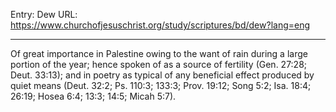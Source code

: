 Entry: Dew
URL: https://www.churchofjesuschrist.org/study/scriptures/bd/dew?lang=eng

---

Of great importance in Palestine owing to the want of rain during a large portion of the year; hence spoken of as a source of fertility (Gen. 27:28; Deut. 33:13); and in poetry as typical of any beneficial effect produced by quiet means (Deut. 32:2; Ps. 110:3; 133:3; Prov. 19:12; Song 5:2; Isa. 18:4; 26:19; Hosea 6:4; 13:3; 14:5; Micah 5:7).
